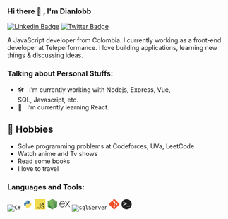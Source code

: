 ### Hi there 👋 , I'm Dianlobb


[![Linkedin Badge](https://img.shields.io/badge/-LinkedIn-0e76a8?style=flat-square&logo=Linkedin&logoColor=white)](https://www.linkedin.com/in/diana-loboa-69612a117)
[![Twitter Badge](https://img.shields.io/badge/-Twitter-00acee?style=flat-square&logo=Twitter&logoColor=white)](https://twitter.com/dianlobbTravel)

A JavaScript developer from Colombia. I currently working as a front-end developer at Teleperformance. I love building applications, learning new things & discussing ideas.

### Talking about Personal Stuffs:

- 🛠 &nbsp; I’m currently working with Nodejs, Express, Vue, <br />  SQL, Javascript, etc.
- 🚀 &nbsp; I’m currently learning React.


## 📅 Hobbies
- Solve programming problems at Codeforces, UVa, LeetCode
- Watch anime and Tv shows
- Read some books
- I love to travel

### Languages and Tools:
<code><img height="24" src="https://seeklogo.com/images/C/c-sharp-c-logo-02F17714BA-seeklogo.com.png" alt="C#"></code>
<code><img height="24" src="https://raw.githubusercontent.com/github/explore/80688e429a7d4ef2fca1e82350fe8e3517d3494d/topics/python/python.png" alt="python"></code>
<code><img height="24" src="https://raw.githubusercontent.com/github/explore/80688e429a7d4ef2fca1e82350fe8e3517d3494d/topics/javascript/javascript.png" alt="javascript"></code>
<code><img height="24" src="https://raw.githubusercontent.com/github/explore/80688e429a7d4ef2fca1e82350fe8e3517d3494d/topics/nodejs/nodejs.png" alt="nodejs"></code>
<code><img height="24" src="https://raw.githubusercontent.com/devicons/devicon/master/icons/express/express-original.svg" alt="expressjs"></code>
<code><img height="24" src="https://www.pngfind.com/pngs/m/418-4183674_microsoft-sql-server-logo-sql-server-logo-svg.png" alt="sqlServer"></code>
<code><img height="24" src="https://raw.githubusercontent.com/devicons/devicon/master/icons/git/git-original.svg" alt="git"></code>
<code><img height="24" src="https://raw.githubusercontent.com/github/explore/80688e429a7d4ef2fca1e82350fe8e3517d3494d/topics/terminal/terminal.png" alt="terminal"></code>
<!--

- 📝 &nbsp; Checkout my [Resume](https://github.com/iampavangandhi/iampavangandhi/blob/master/resume.pdf).
**Dianlobb/dianlobb** is a ✨ _special_ ✨ repository because its `README.md` (this file) appears on your GitHub profile.

Here are some ideas to get you started:

- 🔭 I’m currently working on ...
- 🌱 I’m currently learning ...
- 👯 I’m looking to collaborate on ...
- 🤔 I’m looking for help with ...
- 💬 Ask me about ...
- 📫 How to reach me: ...
- 😄 Pronouns: ...
- ⚡ Fun fact: ...
-->
